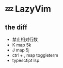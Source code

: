 # 💤 LazyVim

## the diff

- 禁止相对行数
- K map 5k
- J map 5j
- ctrl + , map toggleterm
- typesctipt lsp
